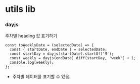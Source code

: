 # utils lib

### dayjs

주차별 heading 값 표기하기

```TSX
const toWeeklyDate = (selectedDate) => {
  const { startDate, endDate } = selectedDate;
  const startDay = dayjs(startDate).startOf('M');
  const weekly = dayjs(endDate).diff(startDay, 'week') + 1;
  console.log(weekly);
};
```

- 주차별 데이터를 표기할 수 있음.
